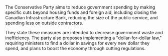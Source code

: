 The Conservative Party aims to reduce government spending by making specific cuts beyond housing funds and foreign aid, including closing the Canadian Infrastructure Bank, reducing the size of the public service, and spending less on outside contractors.

They state these measures are intended to decrease government waste and inefficiency. The party also proposes implementing a "dollar-for-dollar law," requiring ministers to find a dollar in savings for every new dollar they spend, and plans to boost the economy through cutting regulations.
